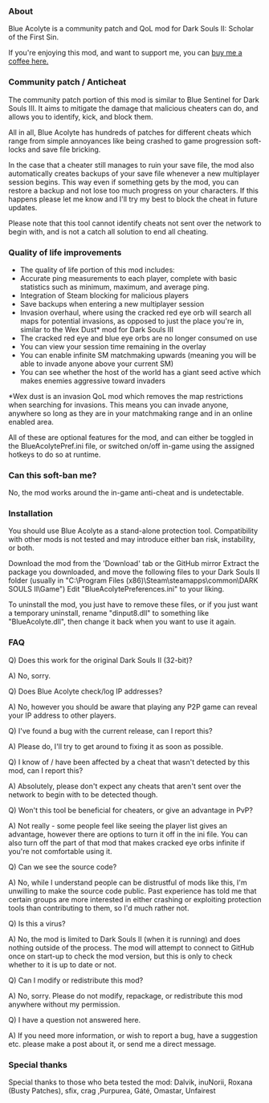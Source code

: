 ### About

Blue Acolyte is a community patch and QoL mod for Dark Souls II: Scholar of the First Sin.

If you're enjoying this mod, and want to support me, you can [buy me a coffee here.](https://ko-fi.com/lukeyui)

### Community patch / Anticheat

The community patch portion of this mod is similar to Blue Sentinel for Dark Souls III. It aims to mitigate the damage that malicious cheaters can do, and allows you to identify, kick, and block them.

All in all, Blue Acolyte has hundreds of patches for different cheats which range from simple annoyances like being crashed to game progression soft-locks and save file bricking.

In the case that a cheater still manages to ruin your save file, the mod also automatically creates backups of your save file whenever a new multiplayer session begins. This way even if something gets by the mod, you can restore a backup and not lose too much progress on your characters. If this happens please let me know and I'll try my best to block the cheat in future updates.

Please note that this tool cannot identify cheats not sent over the network to begin with, and is not a catch all solution to end all cheating.

### Quality of life improvements

* The quality of life portion of this mod includes:
* Accurate ping measurements to each player, complete with basic statistics such as minimum, maximum, and average ping.
* Integration of Steam blocking for malicious players
* Save backups when entering a new multiplayer session
* Invasion overhaul, where using the cracked red eye orb will search all maps for potential invasions, as opposed to just the place you're in, similar to the Wex Dust﻿* mod for Dark Souls III
* The cracked red eye and blue eye orbs are no longer consumed on use
* You can view your session time remaining in the overlay
* You can enable infinite SM matchmaking upwards (meaning you will be able to invade anyone above your current SM)
* You can see whether the host of the world has a giant seed active which makes enemies aggressive toward invaders

*Wex dust is an invasion QoL mod which removes the map restrictions when searching for invasions. This means you can invade anyone, anywhere so long as they are in your matchmaking range and in an online enabled area.

All of these are optional features for the mod, and can either be toggled in the BlueAcolytePref.ini file, or switched on/off in-game using the assigned hotkeys to do so at runtime.

### Can this soft-ban me?

No, the mod works around the in-game anti-cheat and is undetectable.

### Installation

You should use Blue Acolyte as a stand-alone protection tool. Compatibility with other mods is not tested and may introduce either ban risk, instability, or both.

Download the mod from the 'Download' tab or the GitHub mirror
Extract the package you downloaded, and move the following files to your Dark Souls II folder (usually in "C:\Program Files (x86)\Steam\steamapps\common\DARK SOULS II\Game")
Edit "BlueAcolytePreferences.ini" to your liking.

To uninstall the mod, you just have to remove these files, or if you just want a temporary uninstall, rename "dinput8.dll" to something like "BlueAcolyte.dll", then change it back when you want to use it again.

###  FAQ

Q) Does this work for the original Dark Souls II (32-bit)?

A) No, sorry.

Q) Does Blue Acolyte check/log IP addresses?

A) No, however you should be aware that playing any P2P game can reveal your IP address to other players.

Q) I've found a bug with the current release, can I report this?

A) Please do, I'll try to get around to fixing it as soon as possible.

Q) I know of / have been affected by a cheat that wasn't detected by this mod, can I report this?

A) Absolutely, please don't expect any cheats that aren't sent over the network to begin with to be detected though.

Q) Won't this tool be beneficial for cheaters, or give an advantage in PvP?

A) Not really - some people feel like seeing the player list gives an advantage, however there are options to turn it off in the ini file. You can also turn off the part of that mod that makes cracked eye orbs infinite if you're not comfortable using it.

Q) Can we see the source code?

A) No, while I understand people can be distrustful of mods like this, I'm unwilling to make the source code public. Past experience has told me that certain groups are more interested in either crashing or exploiting protection tools than contributing to them, so I'd much rather not.

Q) Is this a virus?

A) No, the mod is limited to Dark Souls II (when it is running) and does nothing outside of the process. The mod will attempt to connect to GitHub once on start-up to check the mod version, but this is only to check whether to it is up to date or not.

Q) Can I modify or redistribute this mod?

A) No, sorry. Please do not modify, repackage, or redistribute this mod anywhere without my permission.

Q) I have a question not answered here.

A) If you need more information, or wish to report a bug, have a suggestion etc. please make a post about it, or send me a direct message.

### Special thanks

Special thanks to those who beta tested the mod:
Dalvik, inuNorii, Roxana (Busty Patches), sfix, crag ,Purpurea, Gáté, Omastar, Unfairest 
